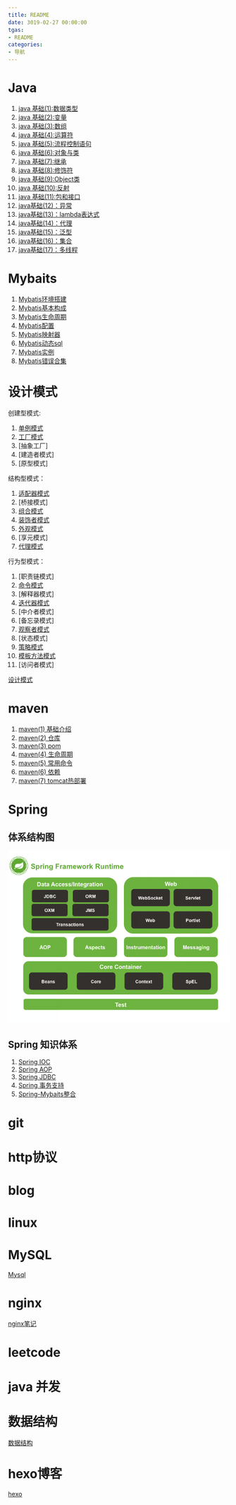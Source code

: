 ```yaml
---
title: README
date: 3019-02-27 00:00:00
tgas: 
- README
categories: 
- 导航
---
```


# Java

1. [java 基础(1):数据类型](https://famelsy.github.io//2018//02//02//java数据类型//)
2. [java 基础(2):变量](https://famelsy.github.io/2018/02/02/java变量/)
3. [java 基础(3):数组](https://famelsy.github.io/2018/02/02/java数组/)
4. [java 基础(4):运算符](https://famelsy.github.io/2018/02/02/java运算符/)
5. [java 基础(5):流程控制语句](https://famelsy.github.io/2018/02/02/java%E7%A8%8B%E5%BA%8F%E6%8E%A7%E5%88%B6%E8%AF%AD%E5%8F%A5/)
6. [java 基础(6):对象与类](https://famelsy.github.io/2018/02/02/对象与类/)
7. [java 基础(7):继承](https://famelsy.github.io/2018/02/02/继承/)
8. [java 基础(8):修饰符](https://famelsy.github.io/2018/02/02/修饰符/)
9. [java 基础(9):Object类](https://famelsy.github.io/2018/02/02/Object类/)
10. [java 基础(10):反射](https://famelsy.github.io/2018/02/02/反射/)
11. [java 基础(11):包和接口](https://famelsy.github.io/2018/02/02/包和接口/)
12. [java基础(12)：异常](https://famelsy.github.io/2018/02/02/异常/)
13. [java基础(13)：lambda表达式](https://famelsy.github.io/2018/02/02/lambda表达式/)
14. [java基础(14)：代理](https://famelsy.github.io/2018/02/02/代理/)
15. [java基础(15)：泛型](https://famelsy.github.io/2018/02/02/泛型/)
16. [java基础(16)：集合](https://famelsy.github.io/2018/02/02/集合/)
17. [java基础(17)：多线程](https://famelsy.github.io/2018/02/02/多线程/)

# Mybaits

1. [Mybatis环境搭建](https://famelsy.github.io/2019/02/16/Mybatis1-%E7%8E%AF%E5%A2%83%E6%90%AD%E5%BB%BA/)
2. [Mybatis基本构成](https://famelsy.github.io/2019/02/16/MyBaits2-%E5%9F%BA%E6%9C%AC%E6%9E%84%E6%88%90/)
3. [Mybatis生命周期](https://famelsy.github.io/2019/02/16/Mybatis3-%E7%94%9F%E5%91%BD%E5%91%A8%E6%9C%9F/)
4. [Mybatis配置](https://famelsy.github.io/2019/02/16/Mybatis4-%E9%85%8D%E7%BD%AE/)
5. [Mybatis映射器](https://famelsy.github.io/2019/02/16/MyBaits5-%E6%98%A0%E5%B0%84%E5%99%A8/)
6. [Mybatis动态sql](https://famelsy.github.io/2019/02/16/Mybatis6-%E5%8A%A8%E6%80%81Sql/)
7. [Mybatis实例](https://famelsy.github.io/2019/02/16/Mybaits%E5%AE%9E%E4%BE%8B/)
8. [Mybatis错误合集](https://famelsy.github.io/2019/02/16/Mybatis%E9%94%99%E8%AF%AF%E5%90%88%E8%AE%A1/)

# 设计模式

创建型模式:
1. [单例模式](https://famelsy.github.io/2019/01/01/%E5%8D%95%E4%BE%8B%E6%A8%A1%E5%BC%8F/)
2. [工厂模式](https://famelsy.github.io/2019/01/01/%E5%B7%A5%E5%8E%82%E6%A8%A1%E5%BC%8F/)
3. [抽象工厂]
3. [建造者模式]
4. [原型模式]

结构型模式：
1. [适配器模式](https://famelsy.github.io/2019/01/01/%E9%80%82%E9%85%8D%E5%99%A8%E6%A8%A1%E5%BC%8F/)
2. [桥接模式]
3. [组合模式](https://famelsy.github.io/2019/01/01/%E7%BB%84%E5%90%88%E6%A8%A1%E5%BC%8F/)
4. [装饰者模式](https://famelsy.github.io/2019/01/01/%E8%A3%85%E9%A5%B0%E8%80%85%E6%A8%A1%E5%BC%8F/)
5. [外观模式](https://famelsy.github.io/2019/01/01/%E5%A4%96%E8%A7%82%E6%A8%A1%E5%BC%8F/)
6. [享元模式]
7. [代理模式](https://famelsy.github.io/2019/01/01/%E4%BB%A3%E7%90%86%E6%A8%A1%E5%BC%8F/)

行为型模式：
1. [职责链模式]
2. [命令模式](https://famelsy.github.io/2019/01/01/%E5%91%BD%E4%BB%A4%E6%A8%A1%E5%BC%8F/)
3. [解释器模式]
4. [迭代器模式](https://famelsy.github.io/2019/01/01/%E8%BF%AD%E4%BB%A3%E5%99%A8%E6%A8%A1%E5%BC%8F/)
5. [中介者模式]
6. [备忘录模式]
7. [观察者模式](https://famelsy.github.io/2019/01/01/%E8%A7%82%E5%AF%9F%E8%80%85%E6%A8%A1%E5%BC%8F/)
8. [状态模式]
9. [策略模式](https://famelsy.github.io/2019/01/01/%E7%AD%96%E7%95%A5%E6%A8%A1%E5%BC%8F/)
10. [模板方法模式](https://famelsy.github.io/2019/01/01/%E6%A8%A1%E6%9D%BF%E6%96%B9%E6%B3%95%E6%A8%A1%E5%BC%8F/)
11. [访问者模式]

[设计模式](https://famelsy.github.io/2019/01/01/%E8%AE%BE%E8%AE%A1%E6%A8%A1%E5%BC%8F/)

# maven

1. [maven(1) 基础介绍](https://famelsy.github.io/2019/02/21/maven1-%E5%9F%BA%E7%A1%80%E4%BB%8B%E7%BB%8D/)
2. [maven(2) 仓库](https://famelsy.github.io/2019/02/21/maven2-%E4%BB%93%E5%BA%93/)
3. [maven(3) pom](https://famelsy.github.io/2019/02/21/maven3-pom/)
4. [maven(4) 生命周期](https://famelsy.github.io/2019/02/21/maven4-%E7%94%9F%E5%91%BD%E5%91%A8%E6%9C%9F/)
5. [maven(5) 常用命令](https://famelsy.github.io/2019/02/21/maven5-%E5%B8%B8%E7%94%A8%E5%91%BD%E4%BB%A4/)
6. [maven(6) 依赖](https://famelsy.github.io/2019/02/21/maven6-%E4%BE%9D%E8%B5%96/)
7. [maven(7) tomcat热部署](https://famelsy.github.io/2019/02/21/maven7-tomvat%E7%83%AD%E9%83%A8%E7%BD%B2/)

# Spring

## 体系结构图

![spring](https://raw.githubusercontent.com/FameLsy/Images/master/spring/spring.png)

## Spring 知识体系

1. [Spring IOC](https://famelsy.github.io/2018/02/27/Spring-IOC/)
2. [Spring AOP](https://famelsy.github.io/2018/02/27/Spring-AOP/)
3. [Spring JDBC]()
4. [Spring 事务支持]()
5. [Spring-Mybaits整合]()

# git

# http协议

# blog

# linux

# MySQL

[Mysql](https://famelsy.github.io/2019/02/28/mysql/)

# nginx

[nginx笔记](https://famelsy.github.io/2019/02/28/nginx/)

# leetcode

# java 并发

# 数据结构

[数据结构](https://famelsy.github.io/categories/%E6%95%B0%E6%8D%AE%E7%BB%93%E6%9E%84/)

# hexo博客

[hexo](https://famelsy.github.io/2019/02/28/hexo%E6%8D%A3%E9%BC%93%E7%AC%94%E8%AE%B0/)